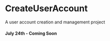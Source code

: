 # CreateUserAccount
A user account creation and management project

#### July 24th - Coming Soon ####
